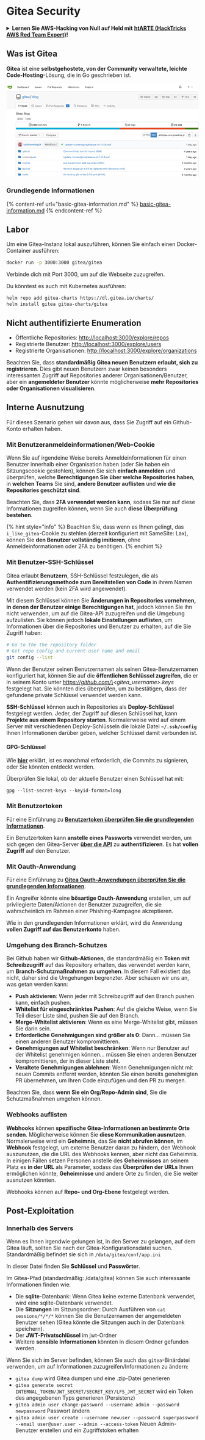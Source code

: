 # Gitea Security

<details>

<summary><strong>Lernen Sie AWS-Hacking von Null auf Held mit</strong> <a href="https://training.hacktricks.xyz/courses/arte"><strong>htARTE (HackTricks AWS Red Team Expert)</strong></a><strong>!</strong></summary>

Andere Möglichkeiten, HackTricks zu unterstützen:

* Wenn Sie Ihr **Unternehmen in HackTricks beworben sehen möchten** oder **HackTricks als PDF herunterladen möchten**, überprüfen Sie die [**ABONNEMENTPLÄNE**](https://github.com/sponsors/carlospolop)!
* Holen Sie sich das [**offizielle PEASS & HackTricks-Merch**](https://peass.creator-spring.com)
* Entdecken Sie [**The PEASS Family**](https://opensea.io/collection/the-peass-family), unsere Sammlung exklusiver [**NFTs**](https://opensea.io/collection/the-peass-family)
* **Treten Sie der** 💬 [**Discord-Gruppe**](https://discord.gg/hRep4RUj7f) oder der [**Telegram-Gruppe**](https://t.me/peass) bei oder **folgen** Sie uns auf **Twitter** 🐦 [**@hacktricks\_live**](https://twitter.com/hacktricks\_live)**.**
* **Teilen Sie Ihre Hacking-Tricks, indem Sie PRs an die** [**HackTricks**](https://github.com/carlospolop/hacktricks) und [**HackTricks Cloud**](https://github.com/carlospolop/hacktricks-cloud) Github-Repositories einreichen.

</details>

## Was ist Gitea

**Gitea** ist eine **selbstgehostete, von der Community verwaltete, leichte Code-Hosting**-Lösung, die in Go geschrieben ist.

![](<../../.gitbook/assets/image (5) (1) (1) (1) (1) (1).png>)

### Grundlegende Informationen

{% content-ref url="basic-gitea-information.md" %}
[basic-gitea-information.md](basic-gitea-information.md)
{% endcontent-ref %}

## Labor

Um eine Gitea-Instanz lokal auszuführen, können Sie einfach einen Docker-Container ausführen:

```bash
docker run -p 3000:3000 gitea/gitea
```

Verbinde dich mit Port 3000, um auf die Webseite zuzugreifen.

Du könntest es auch mit Kubernetes ausführen:

```
helm repo add gitea-charts https://dl.gitea.io/charts/
helm install gitea gitea-charts/gitea
```

## Nicht authentifizierte Enumeration

* Öffentliche Repositories: [http://localhost:3000/explore/repos](http://localhost:3000/explore/repos)
* Registrierte Benutzer: [http://localhost:3000/explore/users](http://localhost:3000/explore/users)
* Registrierte Organisationen: [http://localhost:3000/explore/organizations](http://localhost:3000/explore/organizations)

Beachten Sie, dass **standardmäßig Gitea neuen Benutzern erlaubt, sich zu registrieren**. Dies gibt neuen Benutzern zwar keinen besonders interessanten Zugriff auf Repositories anderer Organisationen/Benutzer, aber ein **angemeldeter Benutzer** könnte möglicherweise **mehr Repositories oder Organisationen visualisieren**.

## Interne Ausnutzung

Für dieses Szenario gehen wir davon aus, dass Sie Zugriff auf ein Github-Konto erhalten haben.

### Mit Benutzeranmeldeinformationen/Web-Cookie

Wenn Sie auf irgendeine Weise bereits Anmeldeinformationen für einen Benutzer innerhalb einer Organisation haben (oder Sie haben ein Sitzungscookie gestohlen), können Sie sich **einfach anmelden** und überprüfen, welche **Berechtigungen Sie über welche Repositories haben**, in **welchen Teams** Sie sind, **andere Benutzer auflisten** und **wie die Repositories geschützt sind**.

Beachten Sie, dass **2FA verwendet werden kann**, sodass Sie nur auf diese Informationen zugreifen können, wenn Sie auch **diese Überprüfung bestehen**.

{% hint style="info" %}
Beachten Sie, dass wenn es Ihnen gelingt, das `i_like_gitea`-Cookie zu stehlen (derzeit konfiguriert mit SameSite: Lax), können Sie **den Benutzer vollständig imitieren**, ohne Anmeldeinformationen oder 2FA zu benötigen.
{% endhint %}

### Mit Benutzer-SSH-Schlüssel

Gitea erlaubt **Benutzern**, SSH-Schlüssel festzulegen, die als **Authentifizierungsmethode zum Bereitstellen von Code** in ihrem Namen verwendet werden (kein 2FA wird angewendet).

Mit diesem Schlüssel können Sie **Änderungen in Repositories vornehmen, in denen der Benutzer einige Berechtigungen hat**, jedoch können Sie ihn nicht verwenden, um auf die Gitea-API zuzugreifen und die Umgebung aufzulisten. Sie können jedoch **lokale Einstellungen auflisten**, um Informationen über die Repositories und Benutzer zu erhalten, auf die Sie Zugriff haben:

```bash
# Go to the the repository folder
# Get repo config and current user name and email
git config --list
```

Wenn der Benutzer seinen Benutzernamen als seinen Gitea-Benutzernamen konfiguriert hat, können Sie auf die **öffentlichen Schlüssel zugreifen**, die er in seinem Konto unter _https://github.com/\<gitea\_username>.keys_ festgelegt hat. Sie könnten dies überprüfen, um zu bestätigen, dass der gefundene private Schlüssel verwendet werden kann.

**SSH-Schlüssel** können auch in Repositories als **Deploy-Schlüssel** festgelegt werden. Jeder, der Zugriff auf diesen Schlüssel hat, kann **Projekte aus einem Repository starten**. Normalerweise wird auf einem Server mit verschiedenen Deploy-Schlüsseln die lokale Datei **`~/.ssh/config`** Ihnen Informationen darüber geben, welcher Schlüssel damit verbunden ist.

#### GPG-Schlüssel

Wie [**hier**](https://github.com/carlospolop/hacktricks-cloud/blob/de/pentesting-ci-cd/gitea-security/broken-reference/README.md) erklärt, ist es manchmal erforderlich, die Commits zu signieren, oder Sie könnten entdeckt werden.

Überprüfen Sie lokal, ob der aktuelle Benutzer einen Schlüssel hat mit:

```shell
gpg --list-secret-keys --keyid-format=long
```

### Mit Benutzertoken

Für eine Einführung zu [**Benutzertoken überprüfen Sie die grundlegenden Informationen**](basic-gitea-information.md#personal-access-tokens).

Ein Benutzertoken kann **anstelle eines Passworts** verwendet werden, um sich gegen den Gitea-Server [**über die API**](https://try.gitea.io/api/swagger#/) zu **authentifizieren**. Es hat **vollen Zugriff** auf den Benutzer.

### Mit Oauth-Anwendung

Für eine Einführung zu [**Gitea Oauth-Anwendungen überprüfen Sie die grundlegenden Informationen**](./#with-oauth-application).

Ein Angreifer könnte eine **bösartige Oauth-Anwendung** erstellen, um auf privilegierte Daten/Aktionen der Benutzer zuzugreifen, die sie wahrscheinlich im Rahmen einer Phishing-Kampagne akzeptieren.

Wie in den grundlegenden Informationen erklärt, wird die Anwendung **vollen Zugriff auf das Benutzerkonto** haben.

### Umgehung des Branch-Schutzes

Bei Github haben wir **Github-Aktionen**, die standardmäßig ein **Token mit Schreibzugriff** auf das Repository erhalten, das verwendet werden kann, um **Branch-Schutzmaßnahmen zu umgehen**. In diesem Fall existiert das nicht, daher sind die Umgehungen begrenzter. Aber schauen wir uns an, was getan werden kann:

* **Push aktivieren**: Wenn jeder mit Schreibzugriff auf den Branch pushen kann, einfach pushen.
* **Whitelist für eingeschränktes Pushen**: Auf die gleiche Weise, wenn Sie Teil dieser Liste sind, pushen Sie auf den Branch.
* **Merge-Whitelist aktivieren**: Wenn es eine Merge-Whitelist gibt, müssen Sie darin sein.
* **Erforderliche Genehmigungen sind größer als 0**: Dann... müssen Sie einen anderen Benutzer kompromittieren.
* **Genehmigungen auf Whitelist beschränken**: Wenn nur Benutzer auf der Whitelist genehmigen können... müssen Sie einen anderen Benutzer kompromittieren, der in dieser Liste steht.
* **Veraltete Genehmigungen ablehnen**: Wenn Genehmigungen nicht mit neuen Commits entfernt werden, könnten Sie einen bereits genehmigten PR übernehmen, um Ihren Code einzufügen und den PR zu mergen.

Beachten Sie, dass **wenn Sie ein Org/Repo-Admin sind**, Sie die Schutzmaßnahmen umgehen können.

### Webhooks auflisten

**Webhooks** können **spezifische Gitea-Informationen an bestimmte Orte senden**. Möglicherweise können Sie **diese Kommunikation ausnutzen**.\
Normalerweise wird ein **Geheimnis**, das Sie **nicht abrufen können**, im **Webhook** festgelegt, um externe Benutzer daran zu hindern, den Webhook auszunutzen, die die URL des Webhooks kennen, aber nicht das Geheimnis.\
In einigen Fällen setzen Personen anstelle des **Geheimnisses** an seinem Platz es **in der URL** als Parameter, sodass das **Überprüfen der URLs** Ihnen ermöglichen könnte, **Geheimnisse** und andere Orte zu finden, die Sie weiter ausnutzen könnten.

Webhooks können auf **Repo- und Org-Ebene** festgelegt werden.

## Post-Exploitation

### Innerhalb des Servers

Wenn es Ihnen irgendwie gelungen ist, in den Server zu gelangen, auf dem Gitea läuft, sollten Sie nach der Gitea-Konfigurationsdatei suchen. Standardmäßig befindet sie sich in `/data/gitea/conf/app.ini`

In dieser Datei finden Sie **Schlüssel** und **Passwörter**.

Im Gitea-Pfad (standardmäßig: /data/gitea) können Sie auch interessante Informationen finden wie:

* Die **sqlite**-Datenbank: Wenn Gitea keine externe Datenbank verwendet, wird eine sqlite-Datenbank verwendet.
* Die **Sitzungen** im Sitzungsordner: Durch Ausführen von `cat sessions/*/*/*` können Sie die Benutzernamen der angemeldeten Benutzer sehen (Gitea könnte die Sitzungen auch in der Datenbank speichern).
* Der **JWT-Privatschlüssel** im jwt-Ordner
* Weitere **sensible Informationen** könnten in diesem Ordner gefunden werden.

Wenn Sie sich im Server befinden, können Sie auch das `gitea`-Binärdatei verwenden, um auf Informationen zuzugreifen/Informationen zu ändern:

* `gitea dump` wird Gitea dumpen und eine .zip-Datei generieren
* `gitea generate secret INTERNAL_TOKEN/JWT_SECRET/SECRET_KEY/LFS_JWT_SECRET` wird ein Token des angegebenen Typs generieren (Persistenz)
* `gitea admin user change-password --username admin --password newpassword` Passwort ändern
* `gitea admin user create --username newuser --password superpassword --email user@user.user --admin --access-token` Neuen Admin-Benutzer erstellen und ein Zugriffstoken erhalten
